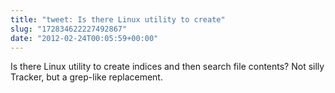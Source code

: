 ```yaml
---
title: "tweet: Is there Linux utility to create"
slug: "172834622227492867"
date: "2012-02-24T00:05:59+00:00"
---
```

Is there Linux utility to create indices and then search file contents? Not silly Tracker, but a grep-like replacement.